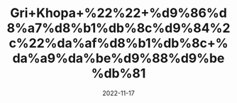 ---
title: 'Gri+Khopa+%22%22+%d9%86%d8%a7%d8%b1%db%8c%d9%84%2c%22%da%af%d8%b1%db%8c+%da%a9%da%be%d9%88%d9%be%db%81'
date: '2022-11-17' 
metatag: '' 
inventory: '0' 
draft: false 
# meta description 
shortDescripton: '+Dry+Coconut++%22+Desiccated+coconut+is+an+ideal+source+of+healthy+fat+that+contains+no+cholesterol+and+contains+selenium%2c+fiber%2c+copper+and+manganese'
description: 'Dry+Fruit+%da%88%d8%b1%d8%a7%d8%a6%db%8c+%d9%81%d8%b1%d9%88%d8%aa'
longdescription: ''
tags: ''
brand: ''
subCategory: ''
sellCount: '0'
featured: True
# product Price
price: '200.0'
# Product Short Description
shortDescription: '+Dry+Coconut++%22+Desiccated+coconut+is+an+ideal+source+of+healthy+fat+that+contains+no+cholesterol+and+contains+selenium%2c+fiber%2c+copper+and+manganese'
productID: '1FBF540C-2125-ED11-9968-005056B3A416'
type: 'products'
category: 'Dry+Fruit+%da%88%d8%b1%d8%a7%d8%a6%db%8c+%d9%81%d8%b1%d9%88%d8%aa' 
thumnailproduct: 'https://eraconnect.blob.core.windows.net/product-images/aminsaddiquidawakhana/1FBF540C-2125-ED11-9968-005056B3A416.webp' 
images:
  - image: 'https://eraconnect.blob.core.windows.net/product-images/aminsaddiquidawakhana/1FBF540C-2125-ED11-9968-005056B3A416.webp'  
Variants:
---
